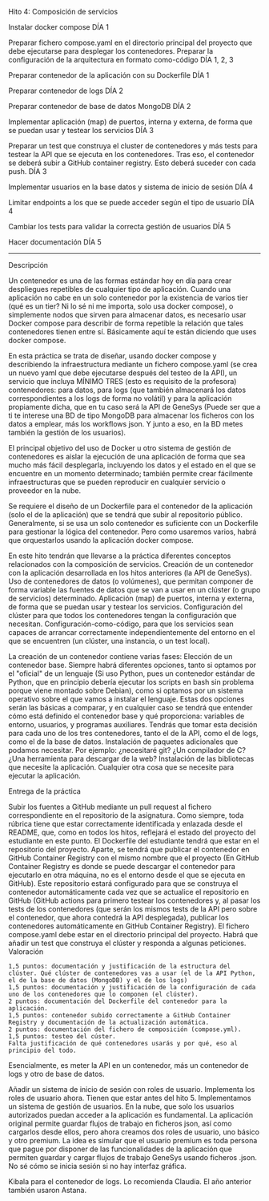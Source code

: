 Hito 4: Composición de servicios

Instalar docker compose DÍA 1

Preparar fichero compose.yaml en el directorio principal del proyecto que debe ejecutarse para desplegar los contenedores. Preparar la configuración de la arquitectura en formato como-código DÍA 1, 2, 3

Preparar contenedor de la aplicación con su Dockerfile DÍA 1

Preparar contenedor de logs DÍA 2

Preparar contenedor de base de datos MongoDB DÍA 2

Implementar aplicación (map) de puertos, interna y externa, de forma que se puedan usar y testear los servicios DÍA 3

Preparar un test que construya el cluster de contenedores y más tests para testear la API que se ejecuta en los contenedores. Tras eso, el contenedor se deberá subir a GitHub container registry. Esto deberá suceder con cada push. DÍA 3

Implementar usuarios en la base datos y sistema de inicio de sesión DÍA 4

Limitar endpoints a los que se puede acceder según el tipo de usuario DÍA 4

Cambiar los tests para validar la correcta gestión de usuarios DÍA 5

Hacer documentación DÍA 5

--------------------------------------------------------------------------------

Descripción

Un contenedor es una de las formas estándar hoy en día para crear despliegues repetibles de cualquier tipo de aplicación. Cuando una aplicación no cabe en un solo contenedor por la existencia de varios tier (qué es un tier? Ni lo sé ni me importa, solo usa docker compose), o simplemente nodos que sirven para almacenar datos, es necesario usar Docker compose para describir de forma repetible la relación que tales contenedores tienen entre sí. Básicamente aquí te están diciendo que uses docker compose.

En esta práctica se trata de diseñar, usando docker compose y describiendo la infraestructura mediante un fichero compose.yaml (se crea un nuevo yaml que debe ejecutarse después del testeo de la API), un servicio que incluya MÍNIMO TRES (esto es requisito de la profesora) contenedores: para datos, para logs (que también almacenará los datos correspondientes a los logs de forma no volátil) y para la aplicación propiamente dicha, que en tu caso será la API de GeneSys (Puede ser que a ti te interese una BD de tipo MongoDB para almacenar los ficheros con los datos a emplear, más los workflows json. Y junto a eso, en la BD metes también la gestión de los usuarios).

El principal objetivo del uso de Docker u otro sistema de gestión de contenedores es aislar la ejecución de una aplicación de forma que sea mucho más fácil desplegarla, incluyendo los datos y el estado en el que se encuentre en un momento determinado; también permite crear fácilmente infraestructuras que se pueden reproducir en cualquier servicio o proveedor en la nube.

Se requiere el diseño de un Dockerfile para el contenedor de la aplicación (solo el de la aplicación) que se tendrá que subir al repositorio público. Generalmente, si se usa un solo contenedor es suficiente con un Dockerfile para gestionar la lógica del contenedor. Pero como usaremos varios, habrá que orquestarlos usando la aplicación docker compose.

En este hito tendrán que llevarse a la práctica diferentes conceptos relacionados con la composición de servicios.
    Creación de un contenedor con la aplicación desarrollada en los hitos anteriores (la API de GeneSys).
    Uso de contenedores de datos (o volúmenes), que permitan componer de forma variable las fuentes de datos que se van a usar en un clúster (o grupo de servicios) determinado.
    Aplicación (map) de puertos, interna y externa, de forma que se puedan usar y testear los servicios.
    Configuración del clúster para que todos los contenedores tengan la configuración que necesitan.
    Configuración-como-código, para que los servicios sean capaces de arrancar correctamente independientemente del entorno en el que se encuentren (un clúster, una instancia, o un test local).

La creación de un contenedor contiene varias fases:
    Elección de un contenedor base. Siempre habrá diferentes opciones, tanto si optamos por el "oficial" de un lenguaje (Si uso Python, pues un contenedor estándar de Python, que en principio debería ejecutar los scripts en bash sin problema porque viene montado sobre Debian), como si optamos por un sistema operativo sobre el que vamos a instalar el lenguaje. Estas dos opciones serán las básicas a comparar, y en cualquier caso se tendrá que entender cómo está definido el contenedor base y qué proporciona: variables de entorno, usuarios, y programas auxiliares. Tendrás que tomar esta decisión para cada uno de los tres contenedores, tanto el de la API, como el de logs, como el de la base de datos.
    Instalación de paquetes adicionales que podamos necesitar. Por ejemplo: ¿necesitaré git? ¿Un compilador de C? ¿Una herramienta para descargar de la web?
    Instalación de las bibliotecas que necesite la aplicación.
    Cualquier otra cosa que se necesite para ejecutar la aplicación.

Entrega de la práctica

Subir los fuentes a GitHub mediante un pull request al fichero correspondiente en el repositorio de la asignatura. Como siempre, toda rúbrica tiene que estar correctamente identificada y enlazada desde el README, que, como en todos los hitos, reflejará el estado del proyecto del estudiante en este punto. El Dockerfile del estudiante tendrá que estar en el repositorio del proyecto. Aparte, se tendrá que publicar el contenedor en GitHub Container Registry con el mismo nombre que el proyecto (En GitHub Container Registry es donde se puede descargar el contenedor para ejecutarlo en otra máquina, no es el entorno desde el que se ejecuta en GitHub). Este repositorio estará configurado para que se construya el contenedor automáticamente cada vez que se actualice el repositorio en GitHub (GitHub actions para primero testear los contenedores y, al pasar los tests de los contenedores (que serán los mismos tests de la API pero sobre el contenedor, que ahora contedrá la API desplegada), publicar los contenedores automáticamente en GitHub Container Registry). El fichero compose.yaml debe estar en el directorio principal del proyecto. Habrá que añadir un test que construya el clúster y responda a algunas peticiones.
Valoración

    1,5 puntos: documentación y justificación de la estructura del clúster. Qué clúster de contenedores vas a usar (el de la API Python, el de la base de datos (MongoDB) y el de los logs)
    1,5 puntos: documentación y justificación de la configuración de cada uno de los contenedores que lo componen (el clúster).
    2 puntos: documentación del Dockerfile del contenedor para la aplicación.
    1,5 puntos: contenedor subido correctamente a GitHub Container Registry y documentación de la actualización automática.
    2 puntos: documentación del fichero de composición (compose.yml).
    1,5 puntos: testeo del cúster.
    Falta justificación de qué contenedores usarás y por qué, eso al principio del todo.

Esencialmente, es meter la API en un contenedor, más un contenedor de logs y otro de base de datos.

Añadir un sistema de inicio de sesión con roles de usuario. Implementa los roles de usuario ahora. Tienen que estar antes del hito 5. Implementamos un sistema de gestión de usuarios. En la nube, que solo los usuarios autorizados puedan acceder a la aplicación es fundamental. La aplicación original permite guardar flujos de trabajo en ficheros json, así como cargarlos desde ellos, pero ahora creamos dos roles de usuario, uno básico y otro premium. La idea es simular que el usuario premium es toda persona que pague por disponer de las funcionalidades de la aplicación que permiten guardar y cargar flujos de trabajo GeneSys usando ficheros .json. No sé cómo se inicia sesión si no hay interfaz gráfica.

Kibala para el contenedor de logs. Lo recomienda Claudia. El año anterior también usaron Astana.

